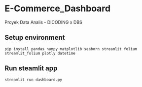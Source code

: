 # E-Commerce_Dashboard
Proyek Data Analis - DICODING x DBS

## Setup environment
```
pip install pandas numpy matplotlib seaborn streamlit folium streamlit_folium plotly datetime
```

## Run steamlit app
```
streamlit run dashboard.py
```
